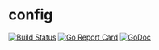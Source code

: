 # config

[![Build Status](https://drone.gitoa.ru/api/badges/go-4devs/cache/status.svg)](https://drone.gitoa.ru/go-4devs/config)
[![Go Report Card](https://goreportcard.com/badge/gitoa.ru/go-4devs/config)](https://goreportcard.com/report/gitoa.ru/go-4devs/config)
[![GoDoc](https://godoc.org/gitoa.ru/go-4devs/config?status.svg)](http://godoc.org/gitoa.ru/go-4devs/config)
